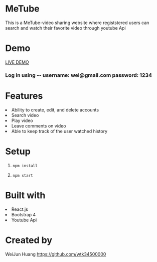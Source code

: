 # MeTube

<p>This is a MeTube-video sharing website where registstered users can search and watch their favorite video through youtube Api </p> 

# Demo
<a href="https://metube-app.herokuapp.com">LIVE DEMO</a>

<h3> Log in using -- username: wei@gmail.com  password: 1234</h3>

# Features
<li>Ability to create, edit, and delete accounts</li>
<li>Search video </li>
<li>Play video </li>
<li>Leave comments on video</li>
<li>Able to keep track of the user watched history</li>

# Setup
<ol>
  <li><p><code>npm install</code></p></li>
  <li><p><code>npm start</code></p></li>
</ol>

# Built with
<li>React.js</li>
<li>Bootstrap 4</li>
<li>Youtube Api</li>

# Created by
<p>WeiJun Huang <a href="https://github.com/wtk34500000">https://github.com/wtk34500000</a></p>


